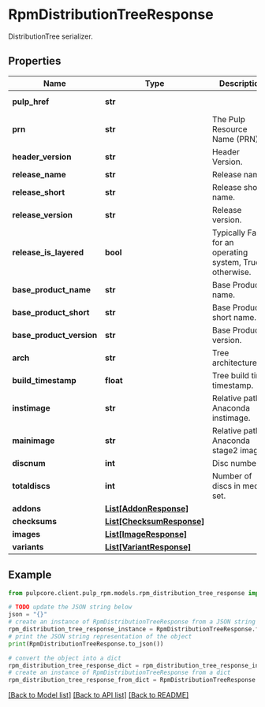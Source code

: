 # RpmDistributionTreeResponse

DistributionTree serializer.

## Properties

Name | Type | Description | Notes
------------ | ------------- | ------------- | -------------
**pulp_href** | **str** |  | [optional] [readonly] 
**prn** | **str** | The Pulp Resource Name (PRN). | [optional] [readonly] 
**header_version** | **str** | Header Version. | 
**release_name** | **str** | Release name. | 
**release_short** | **str** | Release short name. | 
**release_version** | **str** | Release version. | 
**release_is_layered** | **bool** | Typically False for an operating system, True otherwise. | 
**base_product_name** | **str** | Base Product name. | 
**base_product_short** | **str** | Base Product short name. | 
**base_product_version** | **str** | Base Product version. | 
**arch** | **str** | Tree architecturerch. | 
**build_timestamp** | **float** | Tree build time timestamp. | 
**instimage** | **str** | Relative path to Anaconda instimage. | 
**mainimage** | **str** | Relative path to Anaconda stage2 image. | 
**discnum** | **int** | Disc number. | 
**totaldiscs** | **int** | Number of discs in media set. | 
**addons** | [**List[AddonResponse]**](AddonResponse.md) |  | 
**checksums** | [**List[ChecksumResponse]**](ChecksumResponse.md) |  | 
**images** | [**List[ImageResponse]**](ImageResponse.md) |  | 
**variants** | [**List[VariantResponse]**](VariantResponse.md) |  | 

## Example

```python
from pulpcore.client.pulp_rpm.models.rpm_distribution_tree_response import RpmDistributionTreeResponse

# TODO update the JSON string below
json = "{}"
# create an instance of RpmDistributionTreeResponse from a JSON string
rpm_distribution_tree_response_instance = RpmDistributionTreeResponse.from_json(json)
# print the JSON string representation of the object
print(RpmDistributionTreeResponse.to_json())

# convert the object into a dict
rpm_distribution_tree_response_dict = rpm_distribution_tree_response_instance.to_dict()
# create an instance of RpmDistributionTreeResponse from a dict
rpm_distribution_tree_response_from_dict = RpmDistributionTreeResponse.from_dict(rpm_distribution_tree_response_dict)
```
[[Back to Model list]](../README.md#documentation-for-models) [[Back to API list]](../README.md#documentation-for-api-endpoints) [[Back to README]](../README.md)


